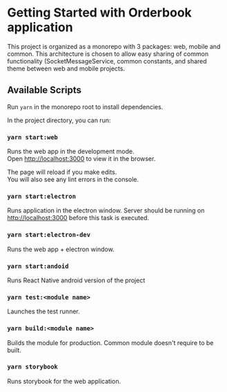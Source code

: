 # Getting Started with Orderbook application

This project is organized as a monorepo with 3 packages: web, mobile and common. This architecture is chosen to allow easy sharing of common functionality (SocketMessageService, common constants, and shared theme between web and mobile projects.

## Available Scripts

Run `yarn` in the monorepo root to install dependencies.

In the project directory, you can run:

### `yarn start:web`

Runs the web app in the development mode.\
Open [http://localhost:3000](http://localhost:3000) to view it in the browser.

The page will reload if you make edits.\
You will also see any lint errors in the console.

### `yarn start:electron`

Runs application in the electron window. Server should be running on [http://localhost:3000](http://localhost:3000) before this task is executed.

### `yarn start:electron-dev`

Runs the web app + electron window.

### `yarn start:andoid`

Runs React Native android version of the project

### `yarn test:<module name>`

Launches the test runner.

### `yarn build:<module name>`

Builds the module for production.
Common module doesn't require to be built.

### `yarn storybook`

Runs storybook for the web application.
